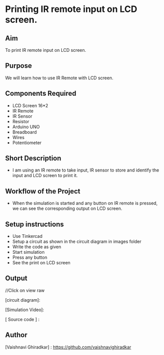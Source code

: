 # Printing IR remote input on LCD screen.

## Aim

To print IR remote input on LCD screen.

## Purpose

We will learn how to use IR Remote with LCD screen.


## Components Required
- LCD Screen 16*2
- IR Remote
- IR Sensor
- Resistor
- Arduino UNO
- Breadboard
- Wires
- Potentiometer


## Short Description 

- I am using an IR remote to take input, IR sensor to store and identify the input and LCD screen to print it.

## Workflow of the Project

- When the simulation is started and any button on IR remote is pressed, we can see the corresponding output on LCD screen. 

## Setup instructions

- Use Tinkercad
- Setup a circuit as shown in the circuit diagram in images folder
- Write the code as given
- Start simulation
- Press any button
- See the print on LCD screen

## Output

//Click on view raw

[circuit diagram]:   

[Simulation Video]:   

[ Source code ] :    

## Author

[Vaishnavi Ghiradkar] : https://github.com/vaishnavighiradkar



